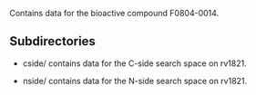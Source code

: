 Contains data for the bioactive compound F0804-0014.

## Subdirectories

- cside/ contains data for the C-side search space on rv1821.

- nside/ contains data for the N-side search space on rv1821.

